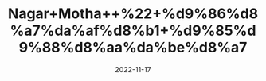 ---
title: 'Nagar+Motha++%22+%d9%86%d8%a7%da%af%d8%b1+%d9%85%d9%88%d8%aa%da%be%d8%a7'
date: '2022-11-17' 
metatag: '' 
inventory: '0' 
draft: false 
# meta description 
shortDescripton: 'Cyperus+Root+%22+It+aids+In+Weight+Loss%2c+improves+Lactation%2c+fights+Respiratory+Issues++and+shields+Against+Infections'
description: 'Herbs+%d8%ac%da%91%db%8c+%d8%a8%d9%88%d9%b9%db%8c'
longdescription: ''
tags: ''
brand: ''
subCategory: ''
sellCount: '0'
featured: True
# product Price
price: '80.0'
# Product Short Description
shortDescription: 'Cyperus+Root+%22+It+aids+In+Weight+Loss%2c+improves+Lactation%2c+fights+Respiratory+Issues++and+shields+Against+Infections'
productID: 'C41CEBC4-1029-ED11-9968-005056B3A416'
type: 'products'
category: 'Herbs+%d8%ac%da%91%db%8c+%d8%a8%d9%88%d9%b9%db%8c' 
thumnailproduct: 'https://eraconnect.blob.core.windows.net/product-images/aminsaddiquidawakhana/C41CEBC4-1029-ED11-9968-005056B3A416.webp' 
images:
  - image: 'https://eraconnect.blob.core.windows.net/product-images/aminsaddiquidawakhana/C41CEBC4-1029-ED11-9968-005056B3A416.webp'  
Variants:
---